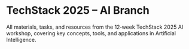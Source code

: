 # TechStack 2025 – AI Branch
All materials, tasks, and resources from the 12‑week TechStack 2025 AI workshop, covering key concepts, tools, and applications in Artificial Intelligence.

